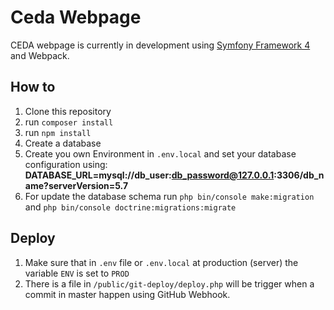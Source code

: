 # Ceda Webpage


CEDA webpage is currently in development using 
[Symfony Framework 4](http://www.symfony.com) and Webpack.


## How to

1. Clone this repository
2. run ```composer install```
3. run ``npm install``
4. Create a database
5. Create you own Environment in ``.env.local`` and set your database configuration using: 
**DATABASE_URL=mysql://db_user:db_password@127.0.0.1:3306/db_name?serverVersion=5.7**
6. For update the database schema run ``php bin/console make:migration`` and 
``php bin/console doctrine:migrations:migrate``

## Deploy

1. Make sure that in ``.env`` file or ``.env.local`` at production (server) the variable ``ENV`` is set to ``PROD``
2. There is a file in ``/public/git-deploy/deploy.php`` will be trigger
when a commit in master happen using GitHub Webhook.

